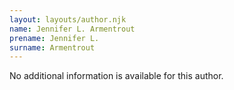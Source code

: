 ```yaml
---
layout: layouts/author.njk
name: Jennifer L. Armentrout
prename: Jennifer L.
surname: Armentrout
---
```

No additional information is available for this author.
